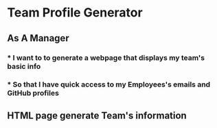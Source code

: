 # Team Profile Generator

## As A Manager
  ### * I want to to generate a webpage that displays my team's basic info
  ### * So that I have quick access to my Employees's emails and GitHub profiles
  
## HTML page generate Team's information 

